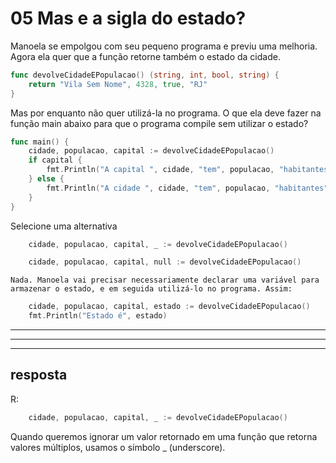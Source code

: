 # 05 Mas e a sigla do estado?

Manoela se empolgou com seu pequeno programa e previu uma melhoria. Agora ela quer que a função retorne também o estado da cidade.

~~~~go
func devolveCidadeEPopulacao() (string, int, bool, string) {
    return "Vila Sem Nome", 4328, true, "RJ"
}
~~~~

Mas por enquanto não quer utilizá-la no programa. O que ela deve fazer na função main abaixo para que o programa compile sem utilizar o estado?
~~~~go
func main() {
    cidade, populacao, capital := devolveCidadeEPopulacao()
    if capital {
        fmt.Println("A capital ", cidade, "tem", populacao, "habitantes")
    } else {
        fmt.Println("A cidade ", cidade, "tem", populacao, "habitantes")
    }
}
~~~~

Selecione uma alternativa

~~~~go
    cidade, populacao, capital, _ := devolveCidadeEPopulacao()
~~~~

~~~~go
    cidade, populacao, capital, null := devolveCidadeEPopulacao()
~~~~
    Nada. Manoela vai precisar necessariamente declarar uma variável para armazenar o estado, e em seguida utilizá-lo no programa. Assim:
~~~~go
    cidade, populacao, capital, estado := devolveCidadeEPopulacao()
    fmt.Println("Estado é", estado)
~~~~



---------------------------------------------------
---------------------------------------------------
---------------------------------------------------
## resposta
R:
~~~~go
    cidade, populacao, capital, _ := devolveCidadeEPopulacao()
~~~~
Quando queremos ignorar um valor retornado em uma função que retorna valores múltiplos, usamos o símbolo _ (underscore).